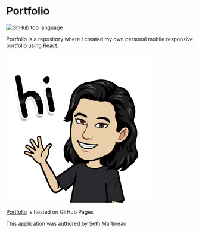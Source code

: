# Portfolio

![GitHub top language](https://img.shields.io/github/languages/top/slothings/react-portfolio)

Portfolio is a repository where I created my own personal mobile responsive portfolio using React. 

![Application landing page](src/img/seth-avatar.png)

[Portfolio](https://slothings.github.io/portfolio/) is hosted on GitHub Pages

This application was authored by [Seth Martineau](https://github.com/slothings)
